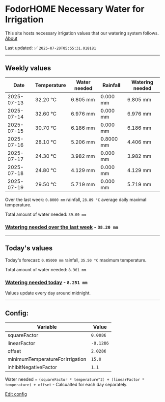 # FodorHOME Necessary Water for Irrigation

This site hosts necessary irrigation values that our watering system follows. [About](https://github.com/redyau/irrigation)

Last updated: ✅ `2025-07-20T05:55:31.018181`

---

## Weekly values

| Date | Temperature | Water needed | Rainfall | Watering needed |
|-----|-----|-----|-----|-----|
| 2025-07-13 | 32.20 °C | 6.805 mm | 0.000 mm | 6.805 mm |
| 2025-07-14 | 32.60 °C | 6.976 mm | 0.000 mm | 6.976 mm |
| 2025-07-15 | 30.70 °C | 6.186 mm | 0.000 mm | 6.186 mm |
| 2025-07-16 | 28.10 °C | 5.206 mm | 0.8000 mm | 4.406 mm |
| 2025-07-17 | 24.30 °C | 3.982 mm | 0.000 mm | 3.982 mm |
| 2025-07-18 | 24.80 °C | 4.129 mm | 0.000 mm | 4.129 mm |
| 2025-07-19 | 29.50 °C | 5.719 mm | 0.000 mm | 5.719 mm |


Over the last week: `0.8000 mm` rainfall, `28.89 °C` average daily maximal temperature.

Total amount of water needed: `39.00 mm`

### [Watering needed over the last week](lastweek.txt) - `38.20 mm`

---

## Today's values

Today's forecast: `0.05000 mm` rainfall, `35.50 °C` maximum temperature.

Total amount of water needed: `8.301 mm`

### [Watering needed today](today.txt) - `8.251 mm`

Values update every day around midnight.

---

## Config:

| Variable | Value |
|-----|-----|
| squareFactor | `0.0086` |
| linearFactor | `-0.1286` |
| offset | `2.0286` |
| minimumTemperatureForIrrigation | `15.0` |
| inhibitNegativeFactor | `1.1` |

Water needed = `(squareFactor * temperature^2) + (linearFactor * temperature) + offset` - Calcualted for each day separately.

[Edit config](https://github.com/RedyAu/irrigation/edit/main/config.json)
